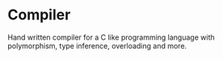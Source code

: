 # Compiler
Hand written compiler for a C like programming language with
polymorphism, type inference, overloading and more.
